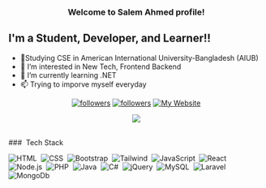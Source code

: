 <h3 align="center">

Welcome to Salem Ahmed profile! 
</h3>

## I'm a Student, Developer, and Learner!! <br>
- 🏫Studying CSE in American International University-Bangladesh (AIUB)<br>
- 👀 I’m interested in New Tech, Frontend Backend<br>
- 🌱 I’m currently learning  .NET  <br>
- 📫 Trying to imporve myself everyday<br>

<p align="center">
  
  <a href="https://twitter.com/KaderTanvir">
    <img alt="followers" title="Follow me on Twitter" src="https://img.shields.io/twitter/follow/NeerajR76494084?color=55960c&labelColor=488207&label=Follow&logo=twitter&logoColor=white&style=for-the-badge"/></a>
  <a href="https://github.com/Salemah">
    <img alt="followers" title="Follow me on Github" src="https://img.shields.io/github/followers/Salemah?color=236ad3&labelColor=1155ba&style=for-the-badge&logo=github&label=Follow"/></a>
  <a href="https://satanvir.com/">
    <img alt="My Website" title="My Website" src="https://img.shields.io/website?label=WEBISTE&style=for-the-badge&up_color=yellow&up_message=VISIT&url=https%3A%2F%2Fneeraj2002.github.io%2F"/></a> 
</p>
<!-- <img src="https://github-readme-stats.vercel.app/api?username=Salemah&show_icons=true&title_color=ffffff&icon_color=bb2acf&text_color=daf7dc&bg_color=191919"> -->
<p align="center">
<img src="https://github-readme-streak-stats.herokuapp.com/?user=salemah&theme=black-ice&hide_border=true&stroke=0000&background=060A0CD0">
  </p>

<br>
### &nbsp;Tech Stack


![HTML](https://img.shields.io/badge/-HTML-05122A?style=flat&logo=HTML5)&nbsp;
![CSS](https://img.shields.io/badge/-CSS-05122A?style=flat&logo=CSS3&logoColor=1572B6)&nbsp;
![Bootstrap](https://img.shields.io/badge/-Bootstrap-%232c3e50?style=flat&logo=Bootstrap)&nbsp;
![Tailwind](https://img.shields.io/badge/-Tailwind-%232c3e50?style=flat&logo=csharp)&nbsp;
![JavaScript](https://img.shields.io/badge/-JavaScript-05122A?style=flat&logo=javascript)&nbsp;
![React](https://img.shields.io/badge/-React.js-%232c3e50?style=flat&logo=react)&nbsp;
![Node.js](https://img.shields.io/badge/-Node.js-05122A?style=flat&logo=node.js)&nbsp;
![PHP](https://img.shields.io/badge/-PHP-%232c3e50?style=flat&logo=adobe-photoshop)&nbsp;
![Java](https://img.shields.io/badge/-Java-05122A?style=flat&logo=Java&logoColor=FFA518)&nbsp;
![C#](https://img.shields.io/badge/c%23-%23239120.svg?style=flat&logo=c-sharp&logoColor=white)&nbsp;
![jQuery](https://img.shields.io/badge/-jQuery-%232c3e50?style=flat&logo=jQuery)&nbsp;
![MySQL](https://img.shields.io/badge/-MySQL-%232c3e50?style=flat&logo=csharp)&nbsp;
![Laravel](https://img.shields.io/badge/-Laravel-%232c3e50?style=flat&logo=laravel)&nbsp;
![MongoDb](https://img.shields.io/badge/-Mongodb-%232c3e50?style=flat&logo=Mongodb)&nbsp;



